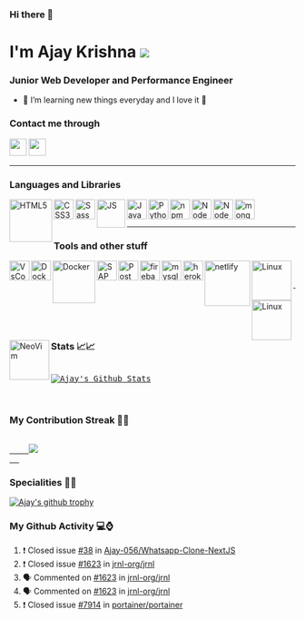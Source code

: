 ### Hi there 👋

# I'm Ajay Krishna ![](https://komarev.com/ghpvc/?username=Ajay-056&color=brightgreen)

### Junior Web Developer and Performance Engineer

- 🔭 I’m learning new things everyday and I love it 💖

### Contact me through

[<img height="30" src="https://img.shields.io/badge/twitter-%231DA1F2.svg?&style=for-the-badge&logo=twitter&logoColor=white" />][twitter]
[<img height="30" src="https://img.shields.io/badge/linkedin-%230077B5.svg?&style=for-the-badge&logo=linkedin&logoColor=white" />][linkedin]
<br />

<hr />

### Languages and Libraries

<img align="left" alt="HTML5" width="75px" src="https://www.vectorlogo.zone/logos/w3_html5/w3_html5-ar21.svg" />
<img align="left" alt="CSS3" width="35px" src="https://www.vectorlogo.zone/logos/w3_css/w3_css-official.svg" />
<img align="left" alt="Sass" width="35px" src="https://www.vectorlogo.zone/logos/sass-lang/sass-lang-icon.svg" />
<img align="left" alt="JS" width="50px" src="https://www.vectorlogo.zone/logos/javascript/javascript-vertical.svg" />
<img align="left" alt="Java" width="35px" src="https://www.vectorlogo.zone/logos/java/java-icon.svg" />
<img align="left" alt="Python" width="35px" src="https://www.vectorlogo.zone/logos/python/python-icon.svg" />
<img align="left" alt="npm" width="35px" src="https://www.vectorlogo.zone/logos/npmjs/npmjs-icon.svg" />
<img align="left" alt="NodeJS" width="35px" src="https://www.vectorlogo.zone/logos/reactjs/reactjs-icon.svg" />
<img align="left" alt="NodeJS" width="35px" src="https://www.vectorlogo.zone/logos/nodejs/nodejs-icon.svg" />
<img align="left" alt="mongodb" width="35px" src="https://www.vectorlogo.zone/logos/mongodb/mongodb-icon.svg" />
<br />
<br />
<hr />

### Tools and other stuff

<img align="left" alt="VsCode" width="35px" src="https://www.vectorlogo.zone/logos/visualstudio_code/visualstudio_code-icon.svg" />
<img align="left" alt="Docker" width="35px" src="https://www.vectorlogo.zone/logos/docker/docker-official.svg" />
<img align="left" alt="Docker" width="75px" src="https://www.vectorlogo.zone/logos/google_cloud/google_cloud-ar21.svg" />
<img align="left" alt="SAP" width="35px" src="https://www.vectorlogo.zone/logos/sap/sap-icon.svg" />
<img align="left" alt="Postman" width="35px" src="https://www.vectorlogo.zone/logos/getpostman/getpostman-icon.svg" />
<img align="left" alt="firebase" width="35px" src="https://www.vectorlogo.zone/logos/firebase/firebase-icon.svg" />
<img align="left" alt="mysql" width="35px" src="https://www.vectorlogo.zone/logos/mysql/mysql-icon.svg" />
<img align="left" alt="heroku" width="35px" src="https://www.vectorlogo.zone/logos/heroku/heroku-icon.svg" />
<img align="left" alt="netlify" width="80px" src="https://www.vectorlogo.zone/logos/netlify/netlify-ar21.svg" />
<!--<img align="left" alt="netlify" width="35px" src="https://www.vectorlogo.zone/logos/linux/linux-icon.svg" /> -->
<img align="left" alt="Linux" width="70px" src="https://www.vectorlogo.zone/logos/gnu/gnu-ar21.svg" />
<img align="left" alt="Linux" width="70px" src="https://www.vectorlogo.zone/logos/linux/linux-ar21~bgwhite.svg" />
<img align="left" alt="NeoVim" width="70px" src="https://www.vectorlogo.zone/logos/neovimio/neovimio-ar21.svg" />

<br />
<br />

<hr />

### Stats 📈📈
<pre>
<a href="#stats">
<img align="center" alt="Ajay's Github Stats" src="https://github-readme-stats.vercel.app/api?username=Ajay-056&show_icons=true&theme=chartreuse-dark" />
</a>
<!-- <a href="#stats">
<img align="center" alt="Ajay's top languages" src="https://gh-readme-stats-jr2zafif6.vercel.app/api/top-langs/?username=Ajay-056&layout=compact&langs_count=8&theme=tokyonight" />
</a> -->
</pre>

### My Contribution Streak 🚀🚀
<pre>
  <a href="https://github.com/Ajay-056/github-readme-streak-stats">
    <img src="https://github-readme-streak-stats.herokuapp.com/?user=Ajay-056#version3"/>
  </a>
</pre>

[twitter]: https://twitter.com/balaajay19
[linkedin]: https://www.linkedin.com/in/ajay-krishna-065a1a162/

### Specialities 🎁🎁
[![Ajay's github trophy](https://github-profile-trophy.vercel.app/?username=Ajay-056&row=1)](https://github.com/Ajay-056)


### My Github Activity 💻⌚
<!--START_SECTION:activity-->
1. ❗️ Closed issue [#38](https://github.com/Ajay-056/Whatsapp-Clone-NextJS/issues/38) in [Ajay-056/Whatsapp-Clone-NextJS](https://github.com/Ajay-056/Whatsapp-Clone-NextJS)
2. ❗️ Closed issue [#1623](https://github.com/jrnl-org/jrnl/issues/1623) in [jrnl-org/jrnl](https://github.com/jrnl-org/jrnl)
3. 🗣 Commented on [#1623](https://github.com/jrnl-org/jrnl/issues/1623) in [jrnl-org/jrnl](https://github.com/jrnl-org/jrnl)
4. 🗣 Commented on [#1623](https://github.com/jrnl-org/jrnl/issues/1623) in [jrnl-org/jrnl](https://github.com/jrnl-org/jrnl)
5. ❗️ Closed issue [#7914](https://github.com/portainer/portainer/issues/7914) in [portainer/portainer](https://github.com/portainer/portainer)
<!--END_SECTION:activity-->
